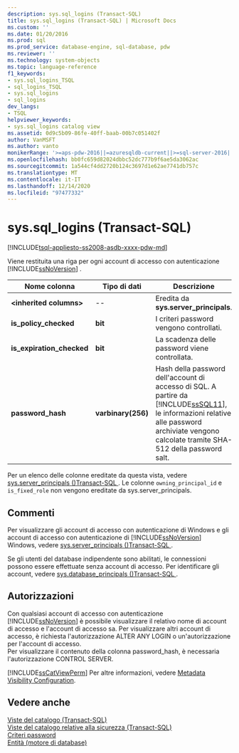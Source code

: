```yaml
---
description: sys.sql_logins (Transact-SQL)
title: sys.sql_logins (Transact-SQL) | Microsoft Docs
ms.custom: ''
ms.date: 01/20/2016
ms.prod: sql
ms.prod_service: database-engine, sql-database, pdw
ms.reviewer: ''
ms.technology: system-objects
ms.topic: language-reference
f1_keywords:
- sys.sql_logins_TSQL
- sql_logins_TSQL
- sys.sql_logins
- sql_logins
dev_langs:
- TSQL
helpviewer_keywords:
- sys.sql_logins catalog view
ms.assetid: 0d9c5b09-86fe-40ff-baab-00b7c051402f
author: VanMSFT
ms.author: vanto
monikerRange: '>=aps-pdw-2016||=azuresqldb-current||>=sql-server-2016||>=sql-server-linux-2017||=azuresqldb-mi-current'
ms.openlocfilehash: bb0fc659d82024dbbc52dc777b9f6ae5da3062ac
ms.sourcegitcommit: 1a544cf4dd2720b124c3697d1e62ae7741db757c
ms.translationtype: MT
ms.contentlocale: it-IT
ms.lasthandoff: 12/14/2020
ms.locfileid: "97477332"
---
```

# <a name="syssql_logins-transact-sql"></a>sys.sql_logins (Transact-SQL)
[!INCLUDE[tsql-appliesto-ss2008-asdb-xxxx-pdw-md](../../includes/tsql-appliesto-ss2008-asdb-xxxx-pdw-md.md)]

  Viene restituita una riga per ogni account di accesso con autenticazione [!INCLUDE[ssNoVersion](../../includes/ssnoversion-md.md)] .  
  
|Nome colonna|Tipo di dati|Descrizione|  
|-----------------|---------------|-----------------|  
|**\<inherited columns>**|--|Eredita da **sys.server_principals**.|  
|**is_policy_checked**|**bit**|I criteri password vengono controllati.|  
|**is_expiration_checked**|**bit**|La scadenza delle password viene controllata.|  
|**password_hash**|**varbinary(256)**|Hash della password dell'account di accesso di SQL. A partire da [!INCLUDE[ssSQL11](../../includes/sssql11-md.md)], le informazioni relative alle password archiviate vengono calcolate tramite SHA-512 della password salt.|  
  
 Per un elenco delle colonne ereditate da questa vista, vedere [sys.server_principals &#40;&#41;Transact-SQL ](../../relational-databases/system-catalog-views/sys-server-principals-transact-sql.md). Le colonne `owning_principal_id` e `is_fixed_role` non vengono ereditate da sys.server_principals.
  
## <a name="remarks"></a>Commenti  
 Per visualizzare gli account di accesso con autenticazione di Windows e gli account di accesso con autenticazione di [!INCLUDE[ssNoVersion](../../includes/ssnoversion-md.md)] Windows, vedere [sys.server_principals &#40;&#41;Transact-SQL ](../../relational-databases/system-catalog-views/sys-server-principals-transact-sql.md).  
  
 Se gli utenti del database indipendente sono abilitati, le connessioni possono essere effettuate senza account di accesso. Per identificare gli account, vedere  [sys.database_principals &#40;&#41;Transact-SQL ](../../relational-databases/system-catalog-views/sys-database-principals-transact-sql.md).  
  
## <a name="permissions"></a>Autorizzazioni  
 Con qualsiasi account di accesso con autenticazione [!INCLUDE[ssNoVersion](../../includes/ssnoversion-md.md)] è possibile visualizzare il relativo nome di account di accesso e l'account di accesso sa. Per visualizzare altri account di accesso, è richiesta l'autorizzazione ALTER ANY LOGIN o un'autorizzazione per l'account di accesso.  
 Per visualizzare il contenuto della colonna password_hash, è necessaria l'autorizzazione CONTROL SERVER.
  
 [!INCLUDE[ssCatViewPerm](../../includes/sscatviewperm-md.md)] Per altre informazioni, vedere [Metadata Visibility Configuration](../../relational-databases/security/metadata-visibility-configuration.md).  
  
## <a name="see-also"></a>Vedere anche  
 [Viste del catalogo &#40;Transact-SQL&#41;](../../relational-databases/system-catalog-views/catalog-views-transact-sql.md)   
 [Viste del catalogo relative alla sicurezza &#40;Transact-SQL&#41;](../../relational-databases/system-catalog-views/security-catalog-views-transact-sql.md)   
 [Criteri password](../../relational-databases/security/password-policy.md)   
 [Entità &#40;motore di database&#41;](../../relational-databases/security/authentication-access/principals-database-engine.md)  
  
  
